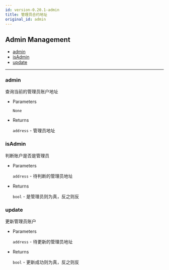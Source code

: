 ```yaml
---
id: version-0.20.1-admin
title: 管理员合约地址
original_id: admin
---
```



<h2 class="hover-list">Admin Management</h2>

- [admin](#admin)
- [isAdmin](#isAdmin)
- [update](#update)

* * *

### admin

查询当前的管理员账户地址

- Parameters
    
    `None`

- Returns
    
    `address` - 管理员地址

### isAdmin

判断账户是否是管理员

- Parameters
    
    `address` - 待判断的管理员地址

- Returns
    
    `bool` - 是管理员则为真，反之则反

### update

更新管理员账户

- Parameters
    
    `address` - 待更新的管理员地址

- Returns
    
    `bool` - 更新成功则为真，反之则反